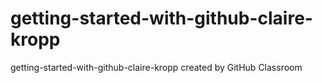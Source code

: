 # getting-started-with-github-claire-kropp
getting-started-with-github-claire-kropp created by GitHub Classroom
